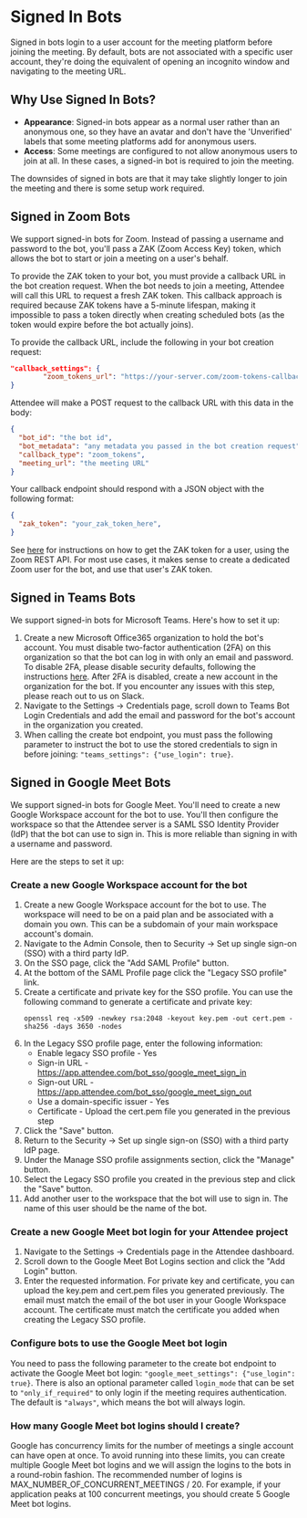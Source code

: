 # Signed In Bots

Signed in bots login to a user account for the meeting platform before joining the meeting. By default, bots are not associated with a specific user account, they're doing the equivalent of opening an incognito window and navigating to the meeting URL.

## Why Use Signed In Bots?

*   **Appearance**: Signed-in bots appear as a normal user rather than an anonymous one, so they have an avatar and don't have the 'Unverified' labels that some meeting platforms add for anonymous users. 
*   **Access**: Some meetings are configured to not allow anonymous users to join at all. In these cases, a signed-in bot is required to join the meeting.

The downsides of signed in bots are that it may take slightly longer to join the meeting and there is some setup work required.

## Signed in Zoom Bots

We support signed-in bots for Zoom. Instead of passing a username and password to the bot, you'll pass a ZAK (Zoom Access Key) token, which allows the bot to start or join a meeting on a user's behalf.

To provide the ZAK token to your bot, you must provide a callback URL in the bot creation request. When the bot needs to join a meeting, Attendee will call this URL to request a fresh ZAK token. This callback approach is required because ZAK tokens have a 5-minute lifespan, making it impossible to pass a token directly when creating scheduled bots (as the token would expire before the bot actually joins). 

To provide the callback URL, include the following in your bot creation request:

```json
"callback_settings": {
        "zoom_tokens_url": "https://your-server.com/zoom-tokens-callback"
}
```

Attendee will make a POST request to the callback URL with this data in the body:

```json
{
  "bot_id": "the bot id",
  "bot_metadata": "any metadata you passed in the bot creation request",
  "callback_type": "zoom_tokens",
  "meeting_url": "the meeting URL"
}
```

Your callback endpoint should respond with a JSON object with the following format:

```json
{
  "zak_token": "your_zak_token_here",
}
```

See [here](https://developers.zoom.us/docs/meeting-sdk/auth/#start-meetings-and-webinars-with-a-zoom-users-zak-token) for instructions on how to get the ZAK token for a user, using the Zoom REST API. For most use cases, it makes sense to create a dedicated Zoom user for the bot, and use that user's ZAK token.

## Signed in Teams Bots

We support signed-in bots for Microsoft Teams. Here's how to set it up:

1.  Create a new Microsoft Office365 organization to hold the bot's account. You must disable two-factor authentication (2FA) on this organization so that the bot can log in with only an email and password. To disable 2FA, please disable security defaults, following the instructions [here](https://learn.microsoft.com/en-us/entra/fundamentals/security-defaults#disabling-security-defaults). After 2FA is disabled, create a new account in the organization for the bot. If you encounter any issues with this step, please reach out to us on Slack.
2.  Navigate to the Settings -> Credentials page, scroll down to Teams Bot Login Credentials and add the email and password for the bot's account in the organization you created.
3.  When calling the create bot endpoint, you must pass the following parameter to instruct the bot to use the stored credentials to sign in before joining: `"teams_settings": {"use_login": true}`.

## Signed in Google Meet Bots

We support signed-in bots for Google Meet. You'll need to create a new Google Workspace account for the bot to use. You'll then configure the workspace so that the Attendee server is a SAML SSO Identity Provider (IdP) that the bot can use to sign in. This is more reliable than signing in with a username and password.

Here are the steps to set it up:

### Create a new Google Workspace account for the bot
1. Create a new Google Workspace account for the bot to use. The workspace will need to be on a paid plan and be associated with a domain you own. This can be a subdomain of your main workspace account's domain.
2. Navigate to the Admin Console, then to Security -> Set up single sign-on (SSO) with a third party IdP.
3. On the SSO page, click the "Add SAML Profile" button.
4. At the bottom of the SAML Profile page click the "Legacy SSO profile" link.
5. Create a certificate and private key for the SSO profile. You can use the following command to generate a certificate and private key:
    ```
    openssl req -x509 -newkey rsa:2048 -keyout key.pem -out cert.pem -sha256 -days 3650 -nodes
    ```
6. In the Legacy SSO profile page, enter the following information:
    - Enable legacy SSO profile - Yes
    - Sign-in URL - https://app.attendee.com/bot_sso/google_meet_sign_in
    - Sign-out URL - https://app.attendee.com/bot_sso/google_meet_sign_out
    - Use a domain-specific issuer - Yes
    - Certificate - Upload the cert.pem file you generated in the previous step
7. Click the "Save" button.
8. Return to the Security -> Set up single sign-on (SSO) with a third party IdP page.
9. Under the Manage SSO profile assignments section, click the "Manage" button.
10. Select the Legacy SSO profile you created in the previous step and click the "Save" button.
11. Add another user to the workspace that the bot will use to sign in. The name of this user should be the name of the bot.

### Create a new Google Meet bot login for your Attendee project
1. Navigate to the Settings -> Credentials page in the Attendee dashboard.
2. Scroll down to the Google Meet Bot Logins section and click the "Add Login" button.
3. Enter the requested information. For private key and certificate, you can upload the key.pem and cert.pem files you generated previously. The email must match the email of the bot user in your Google Workspace account. The certificate must match the certificate you added when creating the Legacy SSO profile.

### Configure bots to use the Google Meet bot login
You need to pass the following parameter to the create bot endpoint to activate the Google Meet bot login: `"google_meet_settings": {"use_login": true}`. There is also an optional parameter called `login_mode` that can be set to `"only_if_required"` to only login if the meeting requires authentication. The default is `"always"`, which means the bot will always login.

### How many Google Meet bot logins should I create?
Google has concurrency limits for the number of meetings a single account can have open at once. To avoid running into these limits, you can create multiple Google Meet bot logins and we will assign the logins to the bots in a round-robin fashion. The recommended number of logins is MAX_NUMBER_OF_CONCURRENT_MEETINGS / 20. For example, if your application peaks at 100 concurrent meetings, you should create 5 Google Meet bot logins.
